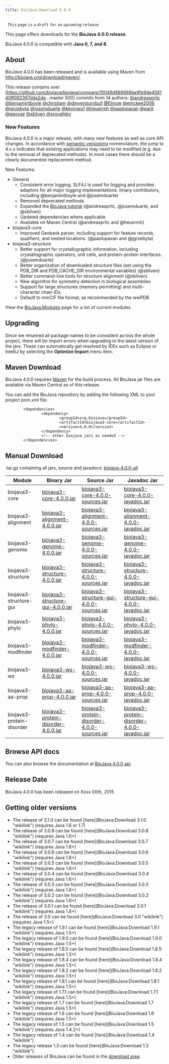 ```yaml
---
title: BioJava:Download 4.0.0
---
```


` `*`This` `page` `is` `a` `draft` `for` `an` `upcoming` `release`*

This page offers downloads for the <b>BioJava 4.0.0 release</b>.

BioJava 4.0.0 is compatible with <b>Java 6, 7, and 8</b>.

About
-----

*BioJava* 4.0.0 has been released and is available using Maven from
[<http://biojava.org/download/maven/>](http://biojava.org/download/maven/).

This release contains over
[<https://github.com/biojava/biojava/compare/10046d889888be9fe9de458140ff092367dda2de>...master
500] commits from 14 authors:
[@andreasprlic](https://www.github.com/andreasprlic)
[@benjamintboyle](https://www.github.com/benjamintboyle)
[@christiam](https://www.github.com/christiam)
[@dmyersturnbull](https://www.github.com/dmyersturnbull)
[@Elinow](https://www.github.com/Elinow)
[@emckee2006](https://www.github.com/emckee2006)
[@jgrzebyta](https://www.github.com/jgrzebyta)
[@josemduarte](https://www.github.com/josemduarte)
[@kevinwu1](https://www.github.com/kevinwu1)
[@heuermh](https://www.github.com/heuermh)
[@paolopavan](https://www.github.com/paolopavan)
[@parit](https://www.github.com/parit)
[@pwrose](https://www.github.com/pwrose)
[@sbliven](https://www.github.com/sbliven)
[@sroughley](https://www.github.com/sroughley)

### New Features

BioJava 4.0.0 is a major release, with many new features as well as core
API changes. In accordance with [semantic
versioning](http://semver.org/) nomenclature, the jump to 4.x.x
indicates that existing applications may need to be modified (e.g. due
to the removal of deprecated methods). In most cases there should be a
clearly documented replacement method.

New Features:

-   General
    -   Consistent error logging. SLF4J is used for logging and provides
        adaptors for all major logging implementations. (many
        contributors, including @benjamintboyle and @josemduarte)
    -   Removed deprecated methods
    -   Expanded the [BioJava
        tutorial](https://github.com/biojava/biojava3-tutorial/)
        (@andreasprlic, @josemduarte, and @sbliven)
    -   Updated dependencies where applicable
    -   Available on Maven Central (@andreasprlic and @heuermh)
-   biojava3-core
    -   Improved Genbank parser, including support for feature records,
        qualifiers, and nested locations. (@paolopavan and @jgrzebyta)
-   biojava3-structure
    -   Better support for crystallographic information, including
        crystallographic operators, unit cells, and protein-protein
        interfaces. (@josemduarte)
    -   Better organization of downloaded structure files (set using the
        PDB\_DIR and PDB\_CACHE\_DIR environmental variables) (@sbliven)
    -   Better command-line tools for structure alignment (@sbliven)
    -   New algorithm for symmetry detection in biological assemblies
    -   Support for large structures (memory permitting) and
        multi-character chain IDs.
    -   Default to mmCIF file format, as recommended by the wwPDB

View the <BioJava:Modules> page for a list of current modules.

Upgrading
---------

Since we renamed all package names to be consistent across the whole
project, there will be import errors when upgrading to the latest
version of the jars. These can automatically get resolved by IDEs such
as Eclipse or IntelliJ by selecting the **Optimize Import** menu item.

Maven Download
--------------

BioJava 4.0.0 requires [Maven](http://maven.apache.org/) for the build
process. All BioJava jar files are available via Maven Central as of
this release.

You can add the BioJava repository by adding the following XML to your
project pom.xml file:

            <dependencies>
                    <dependency>
                            <groupId>org.biojava</groupId>
                            <artifactId>biojava3-core</artifactId>
                            <version>4.0.0</version>
                    </dependency>
                    <!-- other biojava jars as needed -->
            </dependencies> 

Manual Download
---------------

.tar.gz containing all jars, source and javadocs:
[biojava-4.0.0-all](http://biojava.org/download/bj4.0.0/biojava-4.0.0-all.tar.gz)

| Module                    | Binary Jar                                                                                                                                               | Source Jar                                                                                                                                                               | Javadoc Jar                                                                                                                                                              |
|---------------------------|----------------------------------------------------------------------------------------------------------------------------------------------------------|--------------------------------------------------------------------------------------------------------------------------------------------------------------------------|--------------------------------------------------------------------------------------------------------------------------------------------------------------------------|
| biojava3-core             | [biojava3-core-4.0.0.jar](http://biojava.org/download/maven/org/biojava/biojava3-core/4.0.0/biojava3-core-4.0.0.jar)                                     | [biojava3-core-4.0.0-sources.jar](http://biojava.org/download/maven/org/biojava/biojava3-core/4.0.0/biojava3-core-4.0.0-sources.jar)                                     | [biojava3-core-4.0.0-javadoc.jar](http://biojava.org/download/maven/org/biojava/biojava3-core/4.0.0/biojava3-core-4.0.0-javadoc.jar)                                     |
| biojava3-alignment        | [biojava3-alignment-4.0.0.jar](http://biojava.org/download/maven/org/biojava/biojava3-alignment/4.0.0/biojava3-alignment-4.0.0.jar)                      | [biojava3-alignment-4.0.0-sources.jar](http://biojava.org/download/maven/org/biojava/biojava3-alignment/4.0.0/biojava3-alignment-4.0.0-sources.jar)                      | [biojava3-alignment-4.0.0-javadoc.jar](http://biojava.org/download/maven/org/biojava/biojava3-alignment/4.0.0/biojava3-alignment-4.0.0-javadoc.jar)                      |
| biojava3-genome           | [biojava3-genome-4.0.0.jar](http://biojava.org/download/maven/org/biojava/biojava3-genome/4.0.0/biojava3-genome-4.0.0.jar)                               | [biojava3-genome-4.0.0-sources.jar](http://biojava.org/download/maven/org/biojava/biojava3-genome/4.0.0/biojava3-genome-4.0.0-sources.jar)                               | [biojava3-genome-4.0.0-javadoc.jar](http://biojava.org/download/maven/org/biojava/biojava3-genome/4.0.0/biojava3-genome-4.0.0-javadoc.jar)                               |
| biojava3-structure        | [biojava3-structure-4.0.0.jar](http://biojava.org/download/maven/org/biojava/biojava3-structure/4.0.0/biojava3-structure-4.0.0.jar)                      | [biojava3-structure-4.0.0-sources.jar](http://biojava.org/download/maven/org/biojava/biojava3-structure/4.0.0/biojava3-structure-4.0.0-sources.jar)                      | [biojava3-structure-4.0.0-javadoc.jar](http://biojava.org/download/maven/org/biojava/biojava3-structure/4.0.0/biojava3-structure-4.0.0-javadoc.jar)                      |
| biojava3-structure-gui    | [biojava3-structure-gui-4.0.0.jar](http://biojava.org/download/maven/org/biojava/biojava3-structure-gui/4.0.0/biojava3-structure-gui-4.0.0.jar)          | [biojava3-structure-gui-4.0.0-sources.jar](http://biojava.org/download/maven/org/biojava/biojava3-structure-gui/4.0.0/biojava3-structure-gui-4.0.0-sources.jar)          | [biojava3-structure-gui-4.0.0-javadoc.jar](http://biojava.org/download/maven/org/biojava/biojava3-structure-gui/4.0.0/biojava3-structure-gui-4.0.0-javadoc.jar)          |
| biojava3-phylo            | [biojava3-phylo-4.0.0.jar](http://biojava.org/download/maven/org/biojava/biojava3-phylo/4.0.0/biojava3-phylo-4.0.0.jar)                                  | [biojava3-phylo-4.0.0-sources.jar](http://biojava.org/download/maven/org/biojava/biojava3-phylo/4.0.0/biojava3-phylo-4.0.0-sources.jar)                                  | [biojava3-phylo-4.0.0-javadoc.jar](http://biojava.org/download/maven/org/biojava/biojava3-phylo/4.0.0/biojava3-phylo-4.0.0-javadoc.jar)                                  |
| biojava3-modfinder        | [biojava3-modfinder-4.0.0.jar](http://biojava.org/download/maven/org/biojava/biojava3-modfinder/4.0.0/biojava3-modfinder-4.0.0.jar)                      | [biojava3-modfinder-4.0.0-sources.jar](http://biojava.org/download/maven/org/biojava/biojava3-modfinder/4.0.0/biojava3-modfinder-4.0.0-sources.jar)                      | [biojava3-modfinder-4.0.0-javadoc.jar](http://biojava.org/download/maven/org/biojava/biojava3-modfinder/4.0.0/biojava3-modfinder-4.0.0-javadoc.jar)                      |
| biojava3-ws               | [biojava3-ws-4.0.0.jar](http://biojava.org/download/maven/org/biojava/biojava3-ws/4.0.0/biojava3-ws-4.0.0.jar)                                           | [biojava3-ws-4.0.0-sources.jar](http://biojava.org/download/maven/org/biojava/biojava3-ws/4.0.0/biojava3-ws-4.0.0-sources.jar)                                           | [biojava3-ws-4.0.0-javadoc.jar](http://biojava.org/download/maven/org/biojava/biojava3-ws/4.0.0/biojava3-ws-4.0.0-javadoc.jar)                                           |
| biojava3-aa-prop          | [biojava3-aa-prop-4.0.0.jar](http://biojava.org/download/maven/org/biojava/biojava3-aa-prop/4.0.0/biojava3-aa-prop-4.0.0.jar)                            | [biojava3-aa-prop-4.0.0-sources.jar](http://biojava.org/download/maven/org/biojava/biojava3-aa-prop/4.0.0/biojava3-aa-prop-4.0.0-sources.jar)                            | [biojava3-aa-prop-4.0.0-javadoc.jar](http://biojava.org/download/maven/org/biojava/biojava3-aa-prop/4.0.0/biojava3-aa-prop-4.0.0-javadoc.jar)                            |
| biojava3-protein-disorder | [biojava3-protein-disorder-4.0.0.jar](http://biojava.org/download/maven/org/biojava/biojava3-protein-disorder/4.0.0/biojava3-protein-disorder-4.0.0.jar) | [biojava3-protein-disorder-4.0.0-sources.jar](http://biojava.org/download/maven/org/biojava/biojava3-protein-disorder/4.0.0/biojava3-protein-disorder-4.0.0-sources.jar) | [biojava3-protein-disorder-4.0.0-javadoc.jar](http://biojava.org/download/maven/org/biojava/biojava3-protein-disorder/4.0.0/biojava3-protein-disorder-4.0.0-javadoc.jar) |

Browse API docs
---------------

You can also browse the documentation at [BioJava 4.0.0
api](http://www.biojava.org/docs/api4.0.0/)

Release Date
------------

BioJava 4.0.0 has been released on Xxxx 00th, 2015

Getting older versions
----------------------

-   The release of 3.1.0 can be found
    [here](BioJava:Download 3.1.0 "wikilink") (requires Java 1.6 or 1.7)
-   The release of 3.0.8 can be found
    [here](BioJava:Download 3.0.8 "wikilink") (requires Java 1.6+)
-   The release of 3.0.7 can be found
    [here](BioJava:Download 3.0.7 "wikilink") (requires Java 1.6+)
-   The release of 3.0.6 can be found
    [here](BioJava:Download 3.0.6 "wikilink") (requires Java 1.6+)
-   The release of 3.0.5 can be found
    [here](BioJava:Download 3.0.5 "wikilink") (requires Java 1.6+)
-   The release of 3.0.4 can be found
    [here](BioJava:Download 3.0.4 "wikilink") (requires Java 1.6+)
-   The release of 3.0.3 can be found
    [here](BioJava:Download 3.0.3 "wikilink") (requires Java 1.6+)
-   The release of 3.0.2 can be found
    [here](BioJava:Download 3.0.2 "wikilink") (requires Java 1.6+)
-   The release of 3.0.1 can be found
    [here](BioJava:Download 3.0.1 "wikilink") (requires Java 1.6+)
-   The release of 3.0 can be found
    [here](BioJava:Download 3.0 "wikilink") (requires Java 1.5+)
-   The legacy release of 1.9.1 can be found
    [here](BioJava:Download 1.9.1 "wikilink") (requires Java 1.5+)
-   The legacy release of 1.9.0 can be found
    [here](BioJava:Download 1.9.0 "wikilink") (requires Java 1.5+)
-   The legacy release of 1.8.5 can be found
    [here](BioJava:Download 1.8.5 "wikilink") (requires Java 1.5+)
-   The legacy release of 1.8.4 can be found
    [here](BioJava:Download 1.8.4 "wikilink") (requires Java 1.5+)
-   The legacy release of 1.8.2 can be found
    [here](BioJava:Download 1.8.2 "wikilink") (requires Java 1.5+)
-   The legacy release of 1.8.1 can be found
    [here](BioJava:Download 1.8.1 "wikilink") (requires Java 1.5+)
-   The legacy release of 1.7.1 can be found
    [here](BioJava:Download 1.7.1 "wikilink") (requires Java 1.5+)
-   The legacy release of 1.7 can be found
    [here](BioJava:Download 1.7 "wikilink") (requires Java 1.5+)
-   The legacy release of 1.6 can be found
    [here](BioJava:Download 1.6 "wikilink") (requires Java 1.5+)
-   The legacy release of 1.5 can be found
    [here](BioJava:Download 1.5 "wikilink") (requires Java 1.4.2+)
-   The legacy release of 1.4 can be found
    [here](BioJava:Download 1.4 "wikilink")
-   The legacy release 1.3 can be found
    [here](BioJava:Download 1.3 "wikilink").
-   Older releases of BioJava can be found in the [download
    area](http://www.biojava.org/download/).

